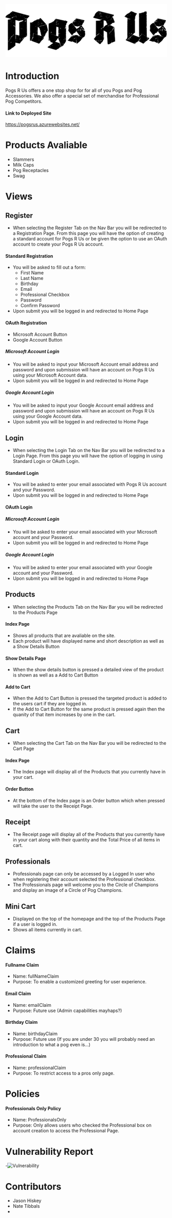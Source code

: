 ![solution image](./Graphics/Logo.png)
# Introduction 
Pogs R Us offers a one stop shop for for all of you Pogs and Pog Accessories. We also offer a special set of merchandise for Professional Pog Competitors.

#### Link to Deployed Site

https://pogsrus.azurewebsites.net/

# Products Avaliable
- Slammers
- Milk Caps
- Pog Receptacles
- Swag

# Views

## Register

- When selecting the Register Tab on the Nav Bar you will be redirected to a Registration Page. From this page you will have the option of creating a standard account for Pogs R Us or be given the option to use an OAuth account to create your Pogs R Us account. 

#### Standard Registration

- You will be asked to fill out a form:
  - First Name
  - Last Name
  - Birthday
  - Email
  - Professional Checkbox
  - Password
  - Confirm Password
- Upon submit you will be logged in and redirected to Home Page

#### OAuth Registration

- Microsoft Account Button
- Google Account Button

##### Microsoft Account Login
  - You will be asked to input your Microsoft Account email address and password and upon submission will have an account on Pogs R Us using your Microsoft Account data. 
- Upon submit you will be logged in and redirected to Home Page
##### Google Account Login
  - You will be asked to input your Google Account email address and password and upon submission will have an account on Pogs R Us using your Google Account data. 
- Upon submit you will be logged in and redirected to Home Page
## Login

- When selecting the Login Tab on the Nav Bar you will be redirected to a Login Page. From this page you will have the option of logging in using Standard Login or OAuth Login.

#### Standard Login

- You will be asked to enter your email associated with Pogs R Us account and your Password.
- Upon submit you will be logged in and redirected to Home Page

#### OAuth Login

##### Microsoft Account Login

- You will be asked to enter your email associated with your Microsoft account and your Password.
- Upon submit you will be logged in and redirected to Home Page

##### Google Account Login

- You will be asked to enter your email associated with your Google account and your Password.
- Upon submit you will be logged in and redirected to Home Page

## Products

- When selecting the Products Tab on the Nav Bar you will be redirected to the Products Page

#### Index Page
- Shows all products that are avaliable on the site.
- Each product will have displayed name and short description as well as a Show Details Button
#### Show Details Page
- When the show details button is pressed a detailed view of the product is shown as well as a Add to Cart Button
#### Add to Cart
- When the Add to Cart Button is pressed the targeted product is added to the users cart if they are logged in.
- If the Add to Cart Button for the same product is pressed again then the quanity of that item increases by one in the cart.
## Cart
- When selecting the Cart Tab on the Nav Bar you will be redirected to the Cart Page
#### Index Page
- The Index page will display all of the Products that you currently have in your cart.
#### Order Button
- At the bottom of the Index page is an Order button which when pressed will take the user to the Receipt Page.
## Receipt
- The Receipt page will display all of the Products that you currently have in your cart along with their quantity and the Total Price of all items in cart.

## Professionals
- Professionals page can only be accessed by a Logged In user who when registering their account selected the Professional checkbox.
- The Professionals page will welcome you to the Circle of Champions and display an image of a Circle of Pog Champions.
## Mini Cart
- Displayed on the top of the homepage and the top of the Products Page if a user is logged in.
- Shows all items currently in cart.



# Claims
#### Fullname Claim
- Name: fullNameClaim
- Purpose: To enable a customized greeting for user experience.

#### Email Claim
- Name: emailClaim
- Purpose: Future use (Admin capabilities mayhaps?)

#### Birthday Claim
- Name: birthdayClaim
- Purpose: Future use (If you are under 30 you will probably need an introduction to what a pog even is...)

#### Professional Claim
- Name: professionalClaim
- Purpose: To restrict access to a pros only page.

# Policies

#### Professionals Only Policy
- Name: ProfessionalsOnly
- Purpose: Only allows users who checked the Professional box on account creation to access the Professional Page.

# Vulnerability Report
-![Vulnerability]()

# Contributors
- Jason Hiskey
- Nate Tibbals
-





